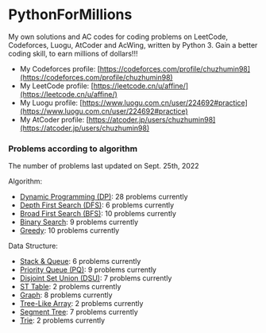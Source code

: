 # PythonForMillions
My own solutions and AC codes for coding problems on LeetCode, Codeforces, Luogu, AtCoder and AcWing, written by Python 3. Gain a better coding skill, to earn millions of dollars!!!

-  My Codeforces profile: [https://codeforces.com/profile/chuzhumin98](https://codeforces.com/profile/chuzhumin98)
-  My LeetCode profile: [https://leetcode.cn/u/affine/](https://leetcode.cn/u/affine/)
-  My Luogu profile: [https://www.luogu.com.cn/user/224692#practice](https://www.luogu.com.cn/user/224692#practice)
-  My AtCoder profile: [https://atcoder.jp/users/chuzhumin98](https://atcoder.jp/users/chuzhumin98)

### Problems according to algorithm
The number of problems last updated on Sept. 25th, 2022

Algorithm:
- [Dynamic Programming (DP)](https://github.com/chuzhumin98/PythonForMillions/blob/main/category-algorithm/Dynamic%20Programming%20(DP).md): 28 problems currently
-  [Depth First Search (DFS)](https://github.com/chuzhumin98/PythonForMillions/blob/main/category-algorithm/Depth%20First%20Search%20(DFS).md): 6 problems currently
-  [Broad First Search (BFS)](https://github.com/chuzhumin98/PythonForMillions/blob/main/category-algorithm/Broad%20First%20Search%20(BFS).md): 10 problems currently
-  [Binary Search](https://github.com/chuzhumin98/PythonForMillions/blob/main/category-algorithm/Binary%20Search.md): 9 problems currently
-  [Greedy](https://github.com/chuzhumin98/PythonForMillions/blob/main/category-algorithm/Greedy.md): 10 problems currently

Data Structure:
-  [Stack & Queue](https://github.com/chuzhumin98/PythonForMillions/blob/main/category-algorithm/Stack%20%26%20Queue.md): 6 problems currently
-  [Priority Queue (PQ)](https://github.com/chuzhumin98/PythonForMillions/blob/main/category-algorithm/Priority%20Queue%20(PQ).md): 9 problems currently
-  [Disjoint Set Union (DSU)](https://github.com/chuzhumin98/PythonForMillions/blob/main/category-algorithm/Disjoint%20Set%20Union%20(DSU).md): 7 problems currently
-  [ST Table](https://github.com/chuzhumin98/PythonForMillions/blob/main/category-algorithm/ST%20Table.md): 2 problems currently
-  [Graph](https://github.com/chuzhumin98/PythonForMillions/blob/main/category-algorithm/Graph.md): 8 problems currently
-  [Tree-Like Array](https://github.com/chuzhumin98/PythonForMillions/blob/main/category-algorithm/Tree-Like%20Array.md): 2 problems currently
-  [Segment Tree](https://github.com/chuzhumin98/PythonForMillions/blob/main/category-algorithm/Segment%20Tree.md): 7 problems currently
-  [Trie](https://github.com/chuzhumin98/PythonForMillions/blob/main/category-algorithm/Trie.md): 2 problems currently